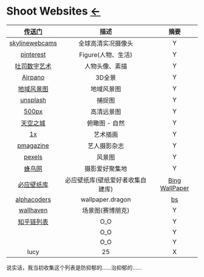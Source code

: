 # Shoot Websites [](../index.md) [←](../index.md)

| [传送门](../../navigation.md) | 描述 | 摘要 |
|:---:|:---:|:---:|
| [skylinewebcams](https://www.skylinewebcams.com/) | 全球高清实况摄像头 | Y |
| [pinterest](https://www.pinterest.com/) | Figure(人物、生活) | Y |
| [吐司数字艺术](https://www.tucia.net/shots) | 人物头像、素描 | Y |
| [Airpano](http://www.airpano.com/) | 3D全景 | Y |
| [地域风景图](http://ww4.tiki.ne.jp/~mmurakami/setoy/map.html) | 地域风景图 | Y |
| [unsplash](https://unsplash.com/) | 捕捉图 | Y |
| [500px](https://500px.com/popular) | 高清远景图 | Y |
| [天空之城](https://www.skypixel.com/topics/nature) | 俯瞰图 - 自然 | Y |
| [1x](https://1x.com/) | 艺术插画 | Y |
| [pmagazine](https://pmagazine.co/) | 艺人摄影杂志 | Y |
| [pexels](https://www.pexels.com/collections/autumn-leaves-b82wn2d/) | 风景图 | Y |
| [蜂鸟网](http://www.fengniao.com/) | 摄影爱好聚集地 | Y |
| [必应壁纸库](https://www.todaybing.com/) | 必应壁纸库(壁纸爱好者收集自建库) | [Bing WallPaper](https://www.microsoft.com/en-us/bing/bing-wallpaper) |
| [alphacoders](https://wall.alphacoders.com/by_sub_category.php?id=167147&name=%E9%BE%99+%E5%A3%81%E7%BA%B8&lang=Chinese) | wallpaper.dragon | [bs](https://wall.alphacoders.com/big.php?i=121152&lang=Chinese) |
| [wallhaven](https://wallhaven.cc/) | 场景图(赛博朋克) | Y |
| [知乎链列表](https://www.zhihu.com/question/32762402) | O_O | Y |
| []() | O_O | Y |
| []() | O_O | Y |
| lucy | 25 | X |

说实话，我当初收集这个列表是防抑郁的……治抑郁的……
